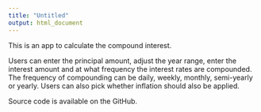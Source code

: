 ```yaml
---
title: "Untitled"
output: html_document
---
```


This is an app to calculate the compound interest. 

Users can enter the principal amount, adjust the year range, enter the interest amount and at what frequency the interest rates are compounded. The frequency of compounding can be daily, weekly, monthly, semi-yearly or yearly. Users can also pick whether inflation should also be applied.


Source code is available on the GitHub.


